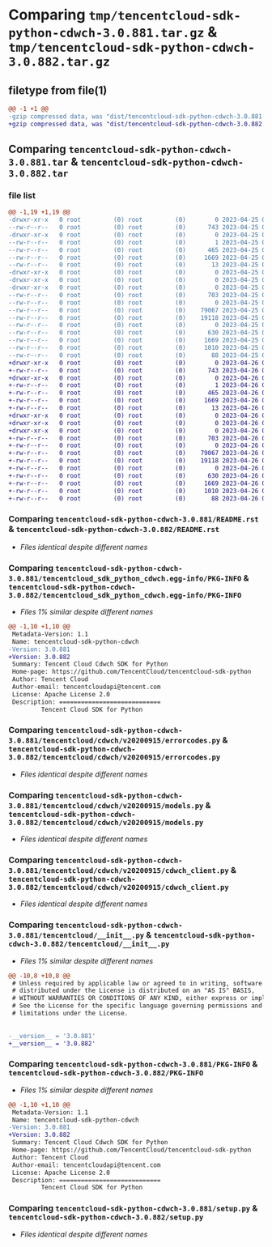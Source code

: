 # Comparing `tmp/tencentcloud-sdk-python-cdwch-3.0.881.tar.gz` & `tmp/tencentcloud-sdk-python-cdwch-3.0.882.tar.gz`

## filetype from file(1)

```diff
@@ -1 +1 @@
-gzip compressed data, was "dist/tencentcloud-sdk-python-cdwch-3.0.881.tar", last modified: Tue Apr 25 00:29:03 2023, max compression
+gzip compressed data, was "dist/tencentcloud-sdk-python-cdwch-3.0.882.tar", last modified: Wed Apr 26 03:01:35 2023, max compression
```

## Comparing `tencentcloud-sdk-python-cdwch-3.0.881.tar` & `tencentcloud-sdk-python-cdwch-3.0.882.tar`

### file list

```diff
@@ -1,19 +1,19 @@
-drwxr-xr-x   0 root         (0) root         (0)        0 2023-04-25 00:29:03.000000 tencentcloud-sdk-python-cdwch-3.0.881/
--rw-r--r--   0 root         (0) root         (0)      743 2023-04-25 00:29:03.000000 tencentcloud-sdk-python-cdwch-3.0.881/README.rst
-drwxr-xr-x   0 root         (0) root         (0)        0 2023-04-25 00:29:03.000000 tencentcloud-sdk-python-cdwch-3.0.881/tencentcloud_sdk_python_cdwch.egg-info/
--rw-r--r--   0 root         (0) root         (0)        1 2023-04-25 00:29:03.000000 tencentcloud-sdk-python-cdwch-3.0.881/tencentcloud_sdk_python_cdwch.egg-info/dependency_links.txt
--rw-r--r--   0 root         (0) root         (0)      465 2023-04-25 00:29:03.000000 tencentcloud-sdk-python-cdwch-3.0.881/tencentcloud_sdk_python_cdwch.egg-info/SOURCES.txt
--rw-r--r--   0 root         (0) root         (0)     1669 2023-04-25 00:29:03.000000 tencentcloud-sdk-python-cdwch-3.0.881/tencentcloud_sdk_python_cdwch.egg-info/PKG-INFO
--rw-r--r--   0 root         (0) root         (0)       13 2023-04-25 00:29:03.000000 tencentcloud-sdk-python-cdwch-3.0.881/tencentcloud_sdk_python_cdwch.egg-info/top_level.txt
-drwxr-xr-x   0 root         (0) root         (0)        0 2023-04-25 00:29:03.000000 tencentcloud-sdk-python-cdwch-3.0.881/tencentcloud/
-drwxr-xr-x   0 root         (0) root         (0)        0 2023-04-25 00:29:03.000000 tencentcloud-sdk-python-cdwch-3.0.881/tencentcloud/cdwch/
-drwxr-xr-x   0 root         (0) root         (0)        0 2023-04-25 00:29:03.000000 tencentcloud-sdk-python-cdwch-3.0.881/tencentcloud/cdwch/v20200915/
--rw-r--r--   0 root         (0) root         (0)      703 2023-04-25 00:29:03.000000 tencentcloud-sdk-python-cdwch-3.0.881/tencentcloud/cdwch/v20200915/errorcodes.py
--rw-r--r--   0 root         (0) root         (0)        0 2023-04-25 00:29:03.000000 tencentcloud-sdk-python-cdwch-3.0.881/tencentcloud/cdwch/v20200915/__init__.py
--rw-r--r--   0 root         (0) root         (0)    79067 2023-04-25 00:29:03.000000 tencentcloud-sdk-python-cdwch-3.0.881/tencentcloud/cdwch/v20200915/models.py
--rw-r--r--   0 root         (0) root         (0)    19118 2023-04-25 00:29:03.000000 tencentcloud-sdk-python-cdwch-3.0.881/tencentcloud/cdwch/v20200915/cdwch_client.py
--rw-r--r--   0 root         (0) root         (0)        0 2023-04-25 00:29:03.000000 tencentcloud-sdk-python-cdwch-3.0.881/tencentcloud/cdwch/__init__.py
--rw-r--r--   0 root         (0) root         (0)      630 2023-04-25 00:29:03.000000 tencentcloud-sdk-python-cdwch-3.0.881/tencentcloud/__init__.py
--rw-r--r--   0 root         (0) root         (0)     1669 2023-04-25 00:29:03.000000 tencentcloud-sdk-python-cdwch-3.0.881/PKG-INFO
--rw-r--r--   0 root         (0) root         (0)     1010 2023-04-25 00:29:03.000000 tencentcloud-sdk-python-cdwch-3.0.881/setup.py
--rw-r--r--   0 root         (0) root         (0)       88 2023-04-25 00:29:03.000000 tencentcloud-sdk-python-cdwch-3.0.881/setup.cfg
+drwxr-xr-x   0 root         (0) root         (0)        0 2023-04-26 03:01:35.000000 tencentcloud-sdk-python-cdwch-3.0.882/
+-rw-r--r--   0 root         (0) root         (0)      743 2023-04-26 03:01:35.000000 tencentcloud-sdk-python-cdwch-3.0.882/README.rst
+drwxr-xr-x   0 root         (0) root         (0)        0 2023-04-26 03:01:35.000000 tencentcloud-sdk-python-cdwch-3.0.882/tencentcloud_sdk_python_cdwch.egg-info/
+-rw-r--r--   0 root         (0) root         (0)        1 2023-04-26 03:01:35.000000 tencentcloud-sdk-python-cdwch-3.0.882/tencentcloud_sdk_python_cdwch.egg-info/dependency_links.txt
+-rw-r--r--   0 root         (0) root         (0)      465 2023-04-26 03:01:35.000000 tencentcloud-sdk-python-cdwch-3.0.882/tencentcloud_sdk_python_cdwch.egg-info/SOURCES.txt
+-rw-r--r--   0 root         (0) root         (0)     1669 2023-04-26 03:01:35.000000 tencentcloud-sdk-python-cdwch-3.0.882/tencentcloud_sdk_python_cdwch.egg-info/PKG-INFO
+-rw-r--r--   0 root         (0) root         (0)       13 2023-04-26 03:01:35.000000 tencentcloud-sdk-python-cdwch-3.0.882/tencentcloud_sdk_python_cdwch.egg-info/top_level.txt
+drwxr-xr-x   0 root         (0) root         (0)        0 2023-04-26 03:01:35.000000 tencentcloud-sdk-python-cdwch-3.0.882/tencentcloud/
+drwxr-xr-x   0 root         (0) root         (0)        0 2023-04-26 03:01:35.000000 tencentcloud-sdk-python-cdwch-3.0.882/tencentcloud/cdwch/
+drwxr-xr-x   0 root         (0) root         (0)        0 2023-04-26 03:01:35.000000 tencentcloud-sdk-python-cdwch-3.0.882/tencentcloud/cdwch/v20200915/
+-rw-r--r--   0 root         (0) root         (0)      703 2023-04-26 03:01:35.000000 tencentcloud-sdk-python-cdwch-3.0.882/tencentcloud/cdwch/v20200915/errorcodes.py
+-rw-r--r--   0 root         (0) root         (0)        0 2023-04-26 03:01:35.000000 tencentcloud-sdk-python-cdwch-3.0.882/tencentcloud/cdwch/v20200915/__init__.py
+-rw-r--r--   0 root         (0) root         (0)    79067 2023-04-26 03:01:35.000000 tencentcloud-sdk-python-cdwch-3.0.882/tencentcloud/cdwch/v20200915/models.py
+-rw-r--r--   0 root         (0) root         (0)    19118 2023-04-26 03:01:35.000000 tencentcloud-sdk-python-cdwch-3.0.882/tencentcloud/cdwch/v20200915/cdwch_client.py
+-rw-r--r--   0 root         (0) root         (0)        0 2023-04-26 03:01:35.000000 tencentcloud-sdk-python-cdwch-3.0.882/tencentcloud/cdwch/__init__.py
+-rw-r--r--   0 root         (0) root         (0)      630 2023-04-26 03:01:35.000000 tencentcloud-sdk-python-cdwch-3.0.882/tencentcloud/__init__.py
+-rw-r--r--   0 root         (0) root         (0)     1669 2023-04-26 03:01:35.000000 tencentcloud-sdk-python-cdwch-3.0.882/PKG-INFO
+-rw-r--r--   0 root         (0) root         (0)     1010 2023-04-26 03:01:35.000000 tencentcloud-sdk-python-cdwch-3.0.882/setup.py
+-rw-r--r--   0 root         (0) root         (0)       88 2023-04-26 03:01:35.000000 tencentcloud-sdk-python-cdwch-3.0.882/setup.cfg
```

### Comparing `tencentcloud-sdk-python-cdwch-3.0.881/README.rst` & `tencentcloud-sdk-python-cdwch-3.0.882/README.rst`

 * *Files identical despite different names*

### Comparing `tencentcloud-sdk-python-cdwch-3.0.881/tencentcloud_sdk_python_cdwch.egg-info/PKG-INFO` & `tencentcloud-sdk-python-cdwch-3.0.882/tencentcloud_sdk_python_cdwch.egg-info/PKG-INFO`

 * *Files 1% similar despite different names*

```diff
@@ -1,10 +1,10 @@
 Metadata-Version: 1.1
 Name: tencentcloud-sdk-python-cdwch
-Version: 3.0.881
+Version: 3.0.882
 Summary: Tencent Cloud Cdwch SDK for Python
 Home-page: https://github.com/TencentCloud/tencentcloud-sdk-python
 Author: Tencent Cloud
 Author-email: tencentcloudapi@tencent.com
 License: Apache License 2.0
 Description: ============================
         Tencent Cloud SDK for Python
```

### Comparing `tencentcloud-sdk-python-cdwch-3.0.881/tencentcloud/cdwch/v20200915/errorcodes.py` & `tencentcloud-sdk-python-cdwch-3.0.882/tencentcloud/cdwch/v20200915/errorcodes.py`

 * *Files identical despite different names*

### Comparing `tencentcloud-sdk-python-cdwch-3.0.881/tencentcloud/cdwch/v20200915/models.py` & `tencentcloud-sdk-python-cdwch-3.0.882/tencentcloud/cdwch/v20200915/models.py`

 * *Files identical despite different names*

### Comparing `tencentcloud-sdk-python-cdwch-3.0.881/tencentcloud/cdwch/v20200915/cdwch_client.py` & `tencentcloud-sdk-python-cdwch-3.0.882/tencentcloud/cdwch/v20200915/cdwch_client.py`

 * *Files identical despite different names*

### Comparing `tencentcloud-sdk-python-cdwch-3.0.881/tencentcloud/__init__.py` & `tencentcloud-sdk-python-cdwch-3.0.882/tencentcloud/__init__.py`

 * *Files 1% similar despite different names*

```diff
@@ -10,8 +10,8 @@
 # Unless required by applicable law or agreed to in writing, software
 # distributed under the License is distributed on an "AS IS" BASIS,
 # WITHOUT WARRANTIES OR CONDITIONS OF ANY KIND, either express or implied.
 # See the License for the specific language governing permissions and
 # limitations under the License.
 
 
-__version__ = '3.0.881'
+__version__ = '3.0.882'
```

### Comparing `tencentcloud-sdk-python-cdwch-3.0.881/PKG-INFO` & `tencentcloud-sdk-python-cdwch-3.0.882/PKG-INFO`

 * *Files 1% similar despite different names*

```diff
@@ -1,10 +1,10 @@
 Metadata-Version: 1.1
 Name: tencentcloud-sdk-python-cdwch
-Version: 3.0.881
+Version: 3.0.882
 Summary: Tencent Cloud Cdwch SDK for Python
 Home-page: https://github.com/TencentCloud/tencentcloud-sdk-python
 Author: Tencent Cloud
 Author-email: tencentcloudapi@tencent.com
 License: Apache License 2.0
 Description: ============================
         Tencent Cloud SDK for Python
```

### Comparing `tencentcloud-sdk-python-cdwch-3.0.881/setup.py` & `tencentcloud-sdk-python-cdwch-3.0.882/setup.py`

 * *Files identical despite different names*

